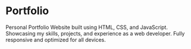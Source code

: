 # Portfolio
Personal Portfolio Website built using HTML, CSS, and JavaScript. Showcasing my skills, projects, and experience as a web developer. Fully responsive and optimized for all devices.
